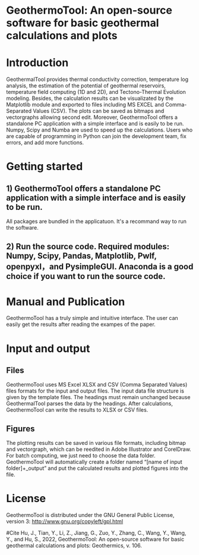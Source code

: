 # GeothermoTool: An open-source software for basic geothermal calculations and plots

# Introduction

GeothermalTool provides thermal conductivity correction, temperature log analysis, the estimation of the potential of geothermal reservoirs, temperature field computing (1D and 2D), and Tectono-Thermal Evolution modeling. Besides, the calculation results can be visualizated by the Matplotlib module and exported to files including MS EXCEL and Comma-Separated Values (CSV). The plots can be saved as bitmaps and vectorgraphs allowing second edit. Moreover, GeothermoTool offers a standalone PC application with a simple interface and is easily to be run. Numpy, Scipy and Numba are used to speed up the calculations.  Users who are capable of programming in Python can join the development team, fix errors, and add more functions.


# Getting started

## 1) GeothermoTool offers a standalone PC application with a simple interface and is easily to be run. 
All packages are bundled in the applicatuon. It's a recommand way to run the software.
## 2) Run the source code. Required modules: Numpy, Scipy, Pandas, Matplotlib, Pwlf, openpyxl，and PysimpleGUI. Anaconda is a good choice if you want to run the source code. 

# Manual and Publication

GeothermoTool has a truly simple and intuitive interface. The user can easily get the results after reading the exampes of the paper.

# Input and output

## Files
GeothermoTool uses MS Excel XLSX and CSV (Comma Separated Values) files formats for the input and output files. The input data file structure is given by the template files. The headings must remain unchanged because GeothermalTool parses the data by the headings. After calculations, GeothermoTool can write the results to XLSX or CSV files. 

## Figures
 The plotting results can be saved in various file formats, including bitmap and vectorgraph, which can be reedited in Adobe Illustrator and CorelDraw. For batch computing, we just need to choose the data folder. GeothermoTool will automatically create a folder named “[name of input folder]+_output” and put the calculated results and plotted figures into the file.



# License

GeothermoTool is distributed under the GNU General Public License, version 3:
http://www.gnu.org/copyleft/gpl.html

#Cite
Hu, J., Tian, Y., Li, Z., Jiang, G., Zuo, Y., Zhang, C., Wang, Y., Wang, Y., and Hu, S., 2022, GeothermoTool: An open-source software for basic geothermal calculations and plots: Geothermics, v. 106.
